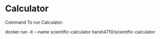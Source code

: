 # Calculator

Command To run Calculator:

docker run -it --name scientific-calculator harsh4710/scientific-calculator
